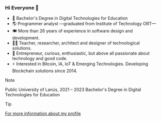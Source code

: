 ### Hi Everyone 👋

- 🏫 Bachelor's Degree in Digital Technologies for Education
- 🌎 Programmer analyst —graduated from Institute of Technology ORT— 
- 🍽️ More than 26 years of experience in software design and development. 
- 🧔‍♂️ Teacher, researcher, architect and designer of technological solutions.
- 🚀 Entrepreneur, curious, enthusiastic, but above all passionate about technology and good code.
- ⚡ Interested in Bitcoin, IA, IoT & Emerging Technologies. Developing Blockchain solutions since 2014.

> [!NOTE]
> Public University of Lanús, 2021 – 2023
> Bachelor's Degree in Digital Technologies for Education

> [!TIP]
> [For more information about my profile](http://www.linkedin.com/in/dibusoft)
